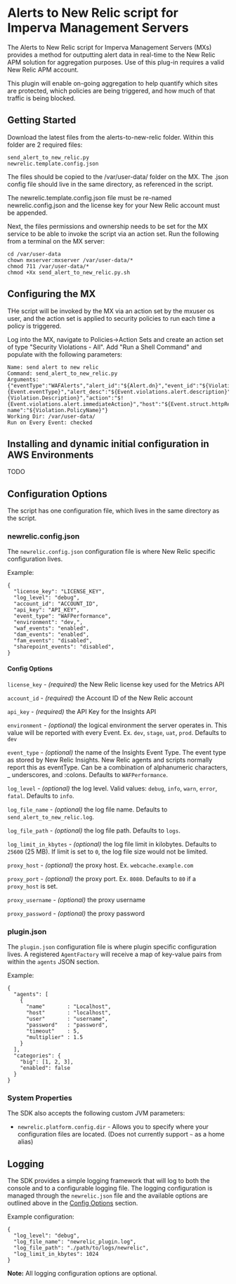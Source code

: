# Alerts to New Relic script for Imperva Management Servers

The Alerts to New Relic script for Imperva Management Servers (MXs) provides a method for outputting alert data in real-time to the New Relic APM solution for aggregation purposes.  Use of this plug-in requires a valid New Relic APM account.

This plugin will enable on-going aggregation to help quantify which sites are protected, which policies are being triggered, and how much of that traffic is being blocked.    

## Getting Started

Download the latest files from the alerts-to-new-relic folder.  Within this folder are 2 required files:

```
send_alert_to_new_relic.py
newrelic.template.config.json
```

The files should be copied to the /var/user-data/ folder on the MX.  The .json config file should live in the same directory, as referenced in the script. 

The newrelic.template.config.json file must be re-named newrelic.config.json and the license key for your New Relic account must be appended. 

Next, the files permissions and ownership needs to be set for the MX service to be able to invoke the script via an action set.  Run the following from a terminal on the MX server:
```
cd /var/user-data
chown mxserver:mxserver /var/user-data/*
chmod 711 /var/user-data/*
chmod +Xx send_alert_to_new_relic.py.sh
```

## Configuring the MX

THe script will be invoked by the MX via an action set by the mxuser os user, and the action set is applied to security policies to run each time a policy is triggered.  

Log into the MX, navigate to Policies->Action Sets and create an action set of type "Security Violations - All".  Add "Run a Shell Command" and populate with the following parameters:

```
Name: send alert to new relic
Command: send_alert_to_new_relic.py
Arguments: {"eventType":"WAFAlerts","alert_id":"${Alert.dn}","event_id":"${Violation.Id}","alert_type":"$!{Event.eventType}","alert_desc":"${Event.violations.alert.description}","violation_desc":"$!{Violation.Description}","action":"$!{Event.violations.alert.immediateAction}","host":"${Event.struct.httpRequest.url.host}","policy-name":"${Violation.PolicyName}"}
Working Dir: /var/user-data/
Run on Every Event: checked

```

## Installing and dynamic initial configuration in AWS Environments

TODO

## Configuration Options ##

The script has one configuration file, which lives in the same directory as the script.

### newrelic.config.json ###

The `newrelic.config.json` configuration file is where New Relic specific configuration lives. 

Example:

```
{
  "license_key": "LICENSE_KEY",
  "log_level": "debug",
  "account_id": "ACCOUNT_ID",
  "api_key": "API_KEY",
  "event_type": "WAFPerformance",
  "environment": "dev,",
  "waf_events": "enabled",
  "dam_events": "enabled",
  "fam_events": "disabled",
  "sharepoint_events": "disabled",
}
```

#### Config Options ####

`license_key` - _(required)_ the New Relic license key used for the Metrics API

`account_id` - _(required)_ the Account ID of the New Relic account

`api_key` - _(required)_ the API Key for the Insights API

`environment` - _(optional)_ the logical environment the server operates in.  This value will be reported with every Event.  Ex. `dev`, `stage`, `uat`, `prod`.  Defaults to `dev`

`event_type` - _(optional)_ the name of the Insights Event Type.  The event type as stored by New Relic Insights. New Relic agents and scripts normally report this as eventType. Can be a combination of alphanumeric characters, _ underscores, and :colons.  Defaults to `WAFPerformance`.

`log_level` - _(optional)_ the log level. Valid values: `debug`, `info`, `warn`, `error`, `fatal`. Defaults to `info`.

`log_file_name` - _(optional)_ the log file name. Defaults to `send_alert_to_new_relic.log`.

`log_file_path` - _(optional)_ the log file path. Defaults to `logs`.

`log_limit_in_kbytes` - _(optional)_ the log file limit in kilobytes. Defaults to `25600` (25 MB). If limit is set to `0`, the log file size would not be limited.

`proxy_host` - _(optional)_ the proxy host. Ex. `webcache.example.com`

`proxy_port` - _(optional)_ the proxy port. Ex. `8080`. Defaults to `80` if a `proxy_host` is set.

`proxy_username` - _(optional)_ the proxy username

`proxy_password` - _(optional)_ the proxy password




### plugin.json ###

The `plugin.json` configuration file is where plugin specific configuration lives. A registered `AgentFactory` will receive a map of key-value pairs from within the `agents` JSON section. 

Example:

```
{
  "agents": [
    {
      "name"       : "Localhost",
      "host"       : "localhost",
      "user"       : "username",
      "password"   : "password",
      "timeout"    : 5,
      "multiplier" : 1.5
    }
  ],
  "categories": {
    "big": [1, 2, 3],
    "enabled": false
  }
}
```

### System Properties ###

The SDK also accepts the following custom JVM parameters:

* `newrelic.platform.config.dir` - Allows you to specify where your configuration files are located. (Does not currently support `~` as a home alias)

## Logging ##

The SDK provides a simple logging framework that will log to both the console and to a configurable logging file. The logging configuration is managed through the `newrelic.json` file and the available options are outlined above in the [Config Options](#config-options) section.

Example configuration:

```
{
  "log_level": "debug",
  "log_file_name": "newrelic_plugin.log",
  "log_file_path": "./path/to/logs/newrelic",
  "log_limit_in_kbytes": 1024
}
```

**Note:** All logging configuration options are optional.
